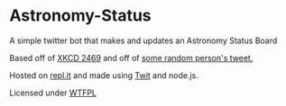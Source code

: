 # Astronomy-Status
A simple twitter bot that makes and updates an Astronomy Status Board

Based off of [XKCD 2469](https://xkcd.com/2469/) and off of [some random person's tweet.](https://twitter.com/C_nrad/status/1398489031185506305)

Hosted on [repl.it](https://replit.com/@TylerFlowers/Astronomy-Status) and made using [Twit](https://github.com/ttezel/twit) and node.js. 

Licensed under [WTFPL](https://github.com/ggtylerr/Astronomy-Status/blob/master/LICENSE)

